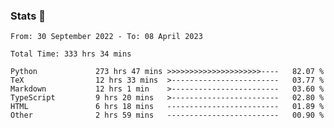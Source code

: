 ### Stats 👋
<!--START_SECTION:waka-->

```text
From: 30 September 2022 - To: 08 April 2023

Total Time: 333 hrs 34 mins

Python             273 hrs 47 mins >>>>>>>>>>>>>>>>>>>>>----   82.07 %
TeX                12 hrs 33 mins  >------------------------   03.77 %
Markdown           12 hrs 1 min    >------------------------   03.60 %
TypeScript         9 hrs 20 mins   >------------------------   02.80 %
HTML               6 hrs 18 mins   -------------------------   01.89 %
Other              2 hrs 59 mins   -------------------------   00.90 %
```

<!--END_SECTION:waka-->

<!--
**buhaytza2005/buhaytza2005** is a ✨ _special_ ✨ repository because its `README.md` (this file) appears on your GitHub profile.

Here are some ideas to get you started:

- 🔭 I’m currently working on ...
- 🌱 I’m currently learning ...
- 👯 I’m looking to collaborate on ...
- 🤔 I’m looking for help with ...
- 💬 Ask me about ...
- 📫 How to reach me: ...
- 😄 Pronouns: ...
- ⚡ Fun fact: ...
-->


